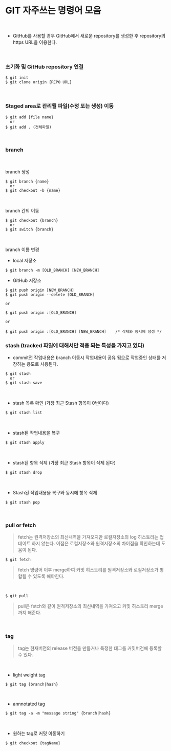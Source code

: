 # GIT 자주쓰는 명령어 모음
</br>

* GitHub를 사용할 경우 GitHub에서 새로운 repository를 생성한 후 repository의 https URL을 이용한다.
</br>

### 초기화 및 GitHub repository 연결
```
$ git init
$ git clone origin {REPO URL} 
```
</br>

### Staged area로 관리될 파일(수정 또는 생성) 이동
```
$ git add {file name}
  or
$ git add . (전체파일)
```
</br>

### branch
<br>

branch 생성
```
$ git branch {name}
  or
$ git checkout -b {name}
```
</br>

branch 간의 이동
```
$ git checkout {branch}
  or
$ git switch {branch}
```
</br>

branch 이름 변경
* local 저장소
```
$ git branch -m [OLD_BRANCH] [NEW_BRANCH]
```
* GitHub 저장소
```
$ git push origin [NEW_BRANCH]
$ git push origin --delete [OLD_BRANCH]

or

$ git push origin :[OLD_BRANCH]

or

$ git push origin :[OLD_BRANCH] [NEW_BRANCH]    /* 삭제와 동시에 생성 */
```

### stash (tracked 파일에 대해서만 적용 되는 특성을 가지고 있다)
* commit전 작업내용은 branch 이동시 작업내용이 공유 됨으로 작업중인 상태를 저장하는 용도로 사용된다.
```
$ git stash
  or
$ git stash save
```
</br>

* stash 목록 확인 (가장 최근 Stash 항목이 0번이다)
```
$ git stash list
```
</br>

* stash된 작업내용을 복구
```
$ git stash apply  
```
</br>

* stash된 항목 삭제 (가장 최근 Stash 항목이 삭제 된다)
```
$ git stash drop
```
</br>

* Stash된 작업내용을 복구와 동시에 항목 삭제
```
$ git stash pop
```
</br>

### pull or fetch
> fetch는 원격저장소의 최신내역을 가져오지만 로컬저장소의 log 히스토리는 업데이트 하지 않는다.
> 이점은 로컬저장소와 원격저장소의 차이점을 확인하는데 도움이 된다.
```
$ git fetch
```
> fetch 명령어 이후 merge하여 커밋 히스토리를 원격저장소와 로컬저장소가 병합될 수 있도록 해야한다.
</br>

```
$ git pull
```
> pull은 fetch와 같이 원격저장소의 최신내역을 가져오고 커밋 히스토리 merge까지 해준다.
</br>

### tag
> tag는 현재버전의 release 버전을 만들거나 특정한 태그를 커밋버전에 등록할 수 있다.
</br>

* light weight tag
```
$ git tag {branch|hash}
```
</br>

* annnotated tag
```
$ git tag -a -m "message string" {branch|hash}
```
</br>

* 원하는 tag로 커밋 이동하기
```
$ git checkout {tagName}
```
</br>
